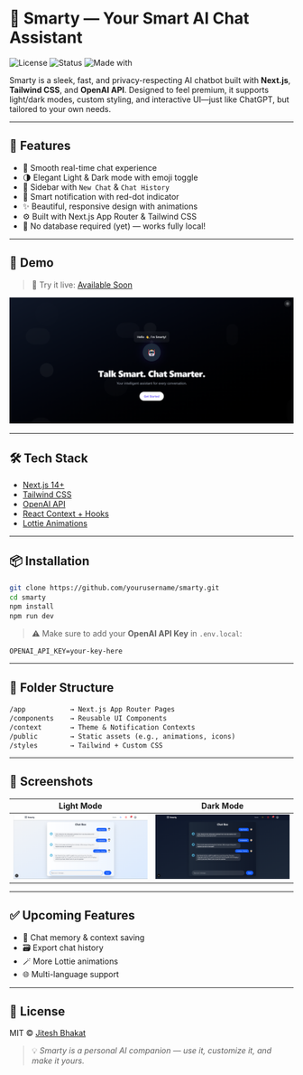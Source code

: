 # 🤖 Smarty — Your Smart AI Chat Assistant

![License](https://img.shields.io/badge/license-MIT-blue.svg)
![Status](https://img.shields.io/badge/status-active-brightgreen)
![Made with](https://img.shields.io/badge/Made%20with-Next.js%20%26%20Tailwind-blue)

Smarty is a sleek, fast, and privacy-respecting AI chatbot built with **Next.js**, **Tailwind CSS**, and **OpenAI API**. Designed to feel premium, it supports light/dark modes, custom styling, and interactive UI—just like ChatGPT, but tailored to your own needs.

---

## 🌟 Features

- 💬 Smooth real-time chat experience  
- 🌗 Elegant Light & Dark mode with emoji toggle  
- 📂 Sidebar with `New Chat` & `Chat History`  
- 🔕 Smart notification with red-dot indicator  
- ✨ Beautiful, responsive design with animations  
- ⚙️ Built with Next.js App Router & Tailwind CSS  
- 🔐 No database required (yet) — works fully local!

---

## 🚀 Demo

> 🧠 Try it live: [Available Soon]()

![Smarty Chatbot UI - Light & Dark Mode](./public/demo.png)

---

## 🛠️ Tech Stack

- [Next.js 14+](https://nextjs.org/)
- [Tailwind CSS](https://tailwindcss.com/)
- [OpenAI API](https://platform.openai.com/)
- [React Context + Hooks](https://reactjs.org/)
- [Lottie Animations](https://lottiefiles.com/)

---

## 📦 Installation

```bash
git clone https://github.com/yourusername/smarty.git
cd smarty
npm install
npm run dev
```

> ⚠️ Make sure to add your **OpenAI API Key** in `.env.local`:

```
OPENAI_API_KEY=your-key-here
```

---

## 🧠 Folder Structure

```
/app           → Next.js App Router Pages  
/components    → Reusable UI Components  
/context       → Theme & Notification Contexts  
/public        → Static assets (e.g., animations, icons)  
/styles        → Tailwind + Custom CSS  
```

---

## 📸 Screenshots

| Light Mode                             | Dark Mode                              |
| ------------------------------------- | -------------------------------------- |
| ![Light](./public/light.png)         | ![Dark](./public/dark.png)            |

---

## ✅ Upcoming Features

- 🧠 Chat memory & context saving  
- 🗃️ Export chat history  
- 🪄 More Lottie animations  
- 🌐 Multi-language support  

---

## 📄 License

MIT © [Jitesh Bhakat](https://github.com/jitesh8260)

> 💡 *Smarty is a personal AI companion — use it, customize it, and make it yours.*
